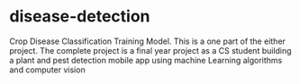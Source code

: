 # disease-detection
Crop Disease Classification Training Model. This is a one part of the either project. The complete project is a final year project as a CS student building a plant and pest detection mobile app using machine Learning algorithms and computer vision
